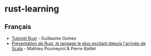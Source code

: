 # rust-learning

## Français

* [Tutoriel Rust](http://blog.guillaume-gomez.fr/Rust) - Guillaume Gomez
* [Présentation de Rust, le langage le plus excitant depuis l'arrivée de Scala](https://www.parleys.com/tutorial/presentation-de-rust-le-langage-le-plus-excitant-depuis-larrivee-de-scala) - Mathieu Poumeyrol & Pierre Baillet
